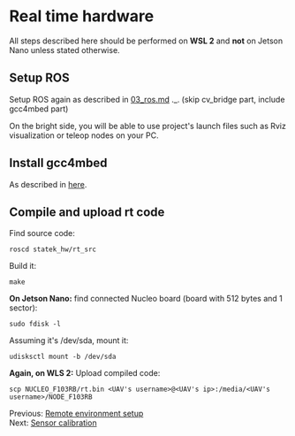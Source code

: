 # Real time hardware
All steps described here should be performed on **WSL 2** and **not** on Jetson Nano unless stated otherwise.
## Setup ROS
Setup ROS again as described in [03_ros.md](https://github.com/Tai-Min/Statek-UAV/blob/master/instructions/03_ros.md) ._. (skip cv_bridge part, include gcc4mbed part)

On the bright side, you will be able to use project's launch files such as Rviz visualization or
teleop nodes on your PC.

## Install gcc4mbed
As described in [here](https://github.com/adamgreen/gcc4mbed).

## Compile and upload rt code
Find source code:
```
roscd statek_hw/rt_src
```

Build it:
```
make
```

**On Jetson Nano:** find connected Nucleo board (board with 512 bytes and 1 sector):
```
sudo fdisk -l
```

Assuming it's /dev/sda, mount it:
```
udisksctl mount -b /dev/sda
```

**Again, on WLS 2:** Upload compiled code:
```
scp NUCLEO_F103RB/rt.bin <UAV's username>@<UAV's ip>:/media/<UAV's username>/NODE_F103RB
```

Previous: [Remote environment setup](https://github.com/Tai-Min/Statek-UAV/blob/master/instructions/04_remote_environment_setup.md)</br>
Next: [Sensor calibration](https://github.com/Tai-Min/Statek-UAV/blob/master/instructions/06_sensor_calibration.md)
